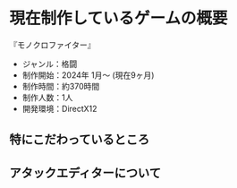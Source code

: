 # 現在制作しているゲームの概要
『モノクロファイター』
- ジャンル：格闘
- 制作開始：2024年 1月～ (現在9ヶ月)
- 制作時間：約370時間
- 制作人数：1人
- 開発環境：DirectX12

## 特にこだわっているところ


## アタックエディターについて
